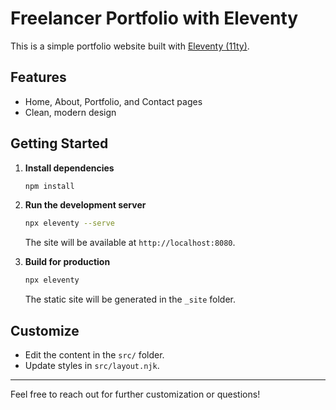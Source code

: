 # Freelancer Portfolio with Eleventy

This is a simple portfolio website built with [Eleventy (11ty)](https://www.11ty.dev/).

## Features
- Home, About, Portfolio, and Contact pages
- Clean, modern design

## Getting Started

1. **Install dependencies**
   ```bash
   npm install
   ```
2. **Run the development server**
   ```bash
   npx eleventy --serve
   ```
   The site will be available at `http://localhost:8080`.

3. **Build for production**
   ```bash
   npx eleventy
   ```
   The static site will be generated in the `_site` folder.

## Customize
- Edit the content in the `src/` folder.
- Update styles in `src/layout.njk`.

---
Feel free to reach out for further customization or questions!
